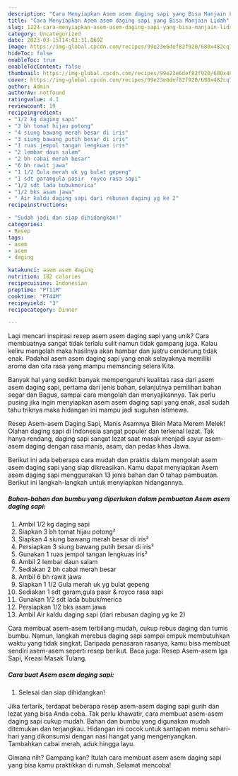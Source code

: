 ```yaml
---
description: "Cara Menyiapkan Asem asem daging sapi yang Bisa Manjain Lidah"
title: "Cara Menyiapkan Asem asem daging sapi yang Bisa Manjain Lidah"
slug: 1224-cara-menyiapkan-asem-asem-daging-sapi-yang-bisa-manjain-lidah
category: Uncategorized
date: 2023-03-15T14:03:31.869Z
image: https://img-global.cpcdn.com/recipes/99e23e6def82f920/680x482cq70/asem-asem-daging-sapi-foto-resep-utama.jpg
hideToc: false
enableToc: true
enableTocContent: false
thumbnail: https://img-global.cpcdn.com/recipes/99e23e6def82f920/680x482cq70/asem-asem-daging-sapi-foto-resep-utama.jpg
cover: https://img-global.cpcdn.com/recipes/99e23e6def82f920/680x482cq70/asem-asem-daging-sapi-foto-resep-utama.jpg
author: Admin
authorAv: notfound
ratingvalue: 4.1
reviewcount: 19
recipeingredient:
- "1/2 kg daging sapi"
- "3 bh tomat hijau potong"
- "4 siung bawang merah besar di iris"
- "3 siung bawang putih besar di iris"
- "1 ruas jempol tangan lengkuas iris"
- "2 lembar daun salam"
- "2 bh cabai merah besar"
- "6 bh rawit jawa"
- "1 1/2 Gula merah uk yg bulat gepeng"
- "1 sdt garamgula pasir  royco rasa sapi"
- "1/2 sdt lada bubukmerica"
- "1/2 bks asam jawa"
- " Air kaldu daging sapi dari rebusan daging yg ke 2"
recipeinstructions:

- "Sudah jadi dan siap dihidangkan!"
categories:
- Resep
tags:
- asem
- asem
- daging

katakunci: asem asem daging 
nutrition: 182 calories
recipecuisine: Indonesian
preptime: "PT11M"
cooktime: "PT44M"
recipeyield: "3"
recipecategory: Dinner

---
```





Lagi mencari inspirasi resep asem asem daging sapi yang unik? Cara membuatnya sangat tidak terlalu sulit namun tidak gampang juga. Kalau keliru mengolah maka hasilnya akan hambar dan justru cenderung tidak enak. Padahal asem asem daging sapi yang enak selayaknya memiliki aroma dan cita rasa yang mampu memancing selera Kita.





Banyak hal yang sedikit banyak mempengaruhi kualitas rasa dari asem asem daging sapi, pertama dari jenis bahan, selanjutnya pemilihan bahan segar dan Bagus, sampai cara mengolah dan menyajikannya. Tak perlu pusing jika ingin menyiapkan asem asem daging sapi yang enak,      asal sudah tahu triknya maka hidangan ini mampu jadi suguhan istimewa.














Resep Asem-asem Daging Sapi, Manis Asamnya Bikin Mata Merem Melek! Olahan daging sapi di Indonesia sangat populer dan terkenal lezat. Tak hanya rendang, daging sapi sangat lezat saat masak menjadi sayur asem-asem daging dengan rasa manis, asam, dan pedas khas Jawa.






Berikut ini ada beberapa cara mudah dan praktis dalam mengolah asem asem daging sapi yang siap dikreasikan. Kamu dapat menyiapkan Asem asem daging sapi menggunakan 13 jenis bahan dan 0 tahap pembuatan. Berikut ini langkah-langkah untuk menyiapkan hidangannya.

<!--inarticleads1-->

##### Bahan-bahan dan bumbu yang diperlukan dalam pembuatan Asem asem daging sapi:

1. Ambil 1/2 kg daging sapi
1. Siapkan 3 bh tomat hijau potong²
1. Siapkan 4 siung bawang merah besar di iris²
1. Persiapkan 3 siung bawang putih besar di iris²
1. Gunakan 1 ruas jempol tangan lengkuas iris²
1. Ambil 2 lembar daun salam
1. Sediakan 2 bh cabai merah besar
1. Ambil 6 bh rawit jawa
1. Siapkan 1 1/2 Gula merah uk yg bulat gepeng
1. Sediakan 1 sdt garam,gula pasir &amp; royco rasa sapi
1. Gunakan 1/2 sdt lada bubuk/merica
1. Persiapkan 1/2 bks asam jawa
1. Ambil  Air kaldu daging sapi (dari rebusan daging yg ke 2)


Cara membuat asem-asem terbilang mudah, cukup rebus daging dan tumis bumbu. Namun, langkah merebus daging sapi sampai empuk membutuhkan waktu yang tidak singkat. Daripada penasaran rasanya, kamu bisa membuat sendiri asem-asem seperti resep berikut. Baca juga: Resep Asem-asem Iga Sapi, Kreasi Masak Tulang. 

<!--inarticleads2-->

##### Cara buat Asem asem daging sapi:


1. Selesai dan siap dihidangkan!

Jika tertarik, terdapat beberapa resep asem-asem daging sapi gurih dan lezat yang bisa Anda coba. Tak perlu khawatir, cara membuat asem-asem daging sapi cukup mudah. Bahan dan bumbu yang digunakan mudah ditemukan dan terjangkau. Hidangan ini cocok untuk santapan menu sehari-hari yang dikonsumsi dengan nasi hangat yang mengenyangkan. Tambahkan cabai merah, aduk hingga layu. 

Gimana nih? Gampang kan? Itulah cara membuat asem asem daging sapi yang bisa kamu praktikkan di rumah. Selamat mencoba!
